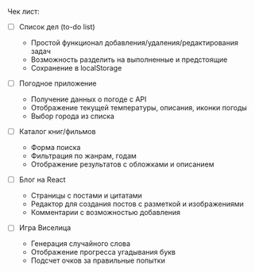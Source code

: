 Чек лист:
- [ ] Список дел (to-do list)
    - Простой функционал добавления/удаления/редактирования задач
    - Возможность разделить на выполненные и предстоящие
    - Сохранение в localStorage

- [ ] Погодное приложение 
    - Получение данных о погоде с API
    - Отображение текущей температуры, описания, иконки погоды
    - Выбор города из списка

- [ ] Каталог книг/фильмов
    - Форма поиска 
    - Фильтрация по жанрам, годам 
    - Отображение результатов с обложками и описанием

- [ ] Блог на React
    - Страницы с постами и цитатами
    - Редактор для создания постов с разметкой и изображениями
    - Комментарии с возможностью добавления

- [ ] Игра Виселица 
    - Генерация случайного слова
    - Отображение прогресса угадывания букв  
    - Подсчет очков за правильные попытки
